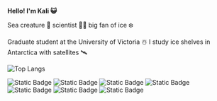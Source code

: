 **Hello! I'm Kali 😺**

  Sea creature 🐉 scientist 👩‍🔬 big fan of ice ❄️

  Graduate student at the University of Victoria ☃️ I study ice shelves in Antarctica with satellites 🛰️

  ![Top Langs](https://github-readme-stats.vercel.app/api/top-langs/?username=kalimcdougall&theme=tokyonight)

![Static Badge](https://img.shields.io/badge/Python-F0F0F0?style=for-the-badge&logo=python&logoColor=ffde57)
![Static Badge](https://img.shields.io/badge/google%20earth%20engine-F0F0F0?style=for-the-badge&logo=google%20earth%20engine&logoColor=4285F4)
![Static Badge](https://img.shields.io/badge/linux-F0F0F0?style=for-the-badge&logo=linux&logoColor=black)
![Static Badge](https://img.shields.io/badge/QGIS-F0F0F0?style=for-the-badge&logo=qgis&logoColor=green)
![Static Badge](https://img.shields.io/badge/ArcGIS-F0F0F0?style=for-the-badge&logo=arcgis&logoColor=blue)
![Static Badge](https://img.shields.io/badge/pandas-F0F0F0?style=for-the-badge&logo=pandas&logoColor=150458)
![Static Badge](https://img.shields.io/badge/geopandas-F0F0F0?style=for-the-badge&logo=geopandas&logoColor=139C5A)






